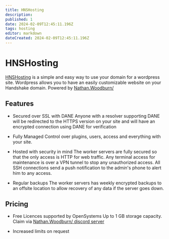 ```yaml
---
title: HNSHosting
description: 
published: 1
date: 2024-02-09T12:45:11.196Z
tags: hosting
editor: markdown
dateCreated: 2024-02-09T12:45:11.196Z
---
```


# HNSHosting

[HNSHosting](https://hnshosting.au) is a simple and easy way to use your domain for a wordpress site.
Wordpress allows you to have an easily customizable website on your Handshake domain.
Powered by [Nathan.Woodburn/](https://nathan.woodburn)

## Features
- Secured over SSL with DANE
Anyone with a resolver supporting DANE will be redirected to the HTTPS version on your site and will have an encrypted connection using DANE for verification

- Fully Managed
Control over plugins, users, access and everything with your site.

- Hosted with security in mind
The worker servers are fully secured so that the only access is HTTP for web traffic.
Any terminal access for maintenance is over a VPN tunnel to stop any unauthorized access. All SSH connections send a push notification to the admin's phone to alert him to any access.

- Regular backups
The worker servers has weekly encrypted backups to an offsite location to allow recovery of any data if the server goes down.

## Pricing

- Free Licences supported by OpenSystems
	Up to 1 GB storage capacity.
  Claim via [Nathan.Woodburn/ discord server](https://l.woodburn.au/discord)

- Increased limits on request